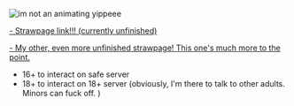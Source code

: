 ![im not an animating yippeee](https://github.com/user-attachments/assets/45ed8bf8-9bae-4811-91a5-9ceabb2eadad)

[- Strawpage link!!! (currently unfinished)](https://pan1c5h11v3.straw.page)

[- My other, even more unfinished strawpage! This one's much more to the point.](https://h00b33w00d.straw.page) 
- 16+ to interact on safe server
- 18+ to interact on 18+ server (obviously, I'm there to talk to other adults. Minors can fuck off. )
